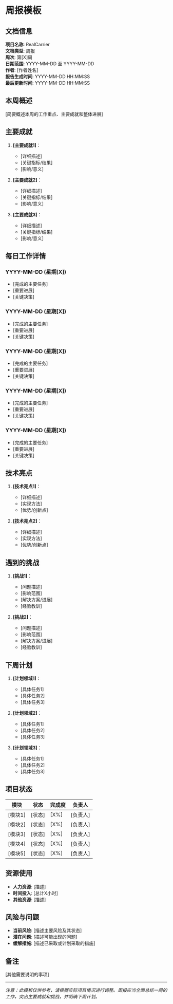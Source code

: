 # 周报模板

## 文档信息
**项目名称**: RealCarrier  
**文档类型**: 周报  
**周次**: 第[X]周  
**日期范围**: YYYY-MM-DD 至 YYYY-MM-DD  
**作者**: [作者姓名]  
**报告生成时间**: YYYY-MM-DD HH:MM:SS  
**最后更新时间**: YYYY-MM-DD HH:MM:SS  

## 本周概述
[简要概述本周的工作重点、主要成就和整体进展]

## 主要成就
1. **[主要成就1]**：
   - [详细描述]
   - [关键指标/结果]
   - [影响/意义]

2. **[主要成就2]**：
   - [详细描述]
   - [关键指标/结果]
   - [影响/意义]

3. **[主要成就3]**：
   - [详细描述]
   - [关键指标/结果]
   - [影响/意义]

## 每日工作详情

### YYYY-MM-DD (星期[X])
- [完成的主要任务]
- [重要进展]
- [关键决策]

### YYYY-MM-DD (星期[X])
- [完成的主要任务]
- [重要进展]
- [关键决策]

### YYYY-MM-DD (星期[X])
- [完成的主要任务]
- [重要进展]
- [关键决策]

### YYYY-MM-DD (星期[X])
- [完成的主要任务]
- [重要进展]
- [关键决策]

### YYYY-MM-DD (星期[X])
- [完成的主要任务]
- [重要进展]
- [关键决策]

## 技术亮点
1. **[技术亮点1]**：
   - [详细描述]
   - [实现方法]
   - [优势/创新点]

2. **[技术亮点2]**：
   - [详细描述]
   - [实现方法]
   - [优势/创新点]

## 遇到的挑战
1. **[挑战1]**：
   - [问题描述]
   - [影响范围]
   - [解决方案/进展]
   - [经验教训]

2. **[挑战2]**：
   - [问题描述]
   - [影响范围]
   - [解决方案/进展]
   - [经验教训]

## 下周计划
1. **[计划领域1]**：
   - [具体任务1]
   - [具体任务2]
   - [具体任务3]

2. **[计划领域2]**：
   - [具体任务1]
   - [具体任务2]
   - [具体任务3]

3. **[计划领域3]**：
   - [具体任务1]
   - [具体任务2]
   - [具体任务3]

## 项目状态

| 模块 | 状态 | 完成度 | 负责人 |
|------|------|--------|-------|
| [模块1] | [状态] | [X%] | [负责人] |
| [模块2] | [状态] | [X%] | [负责人] |
| [模块3] | [状态] | [X%] | [负责人] |
| [模块4] | [状态] | [X%] | [负责人] |
| [模块5] | [状态] | [X%] | [负责人] |

## 资源使用
- **人力资源**: [描述]
- **时间投入**: [总计X小时]
- **其他资源**: [描述]

## 风险与问题
- **当前风险**: [描述主要风险及其状态]
- **潜在问题**: [描述可能出现的问题]
- **缓解措施**: [描述已采取或计划采取的措施]

## 备注
[其他需要说明的事项]

---

*注意：此模板仅供参考，请根据实际项目情况进行调整。周报应当全面总结一周的工作，突出主要成就和挑战，并明确下周计划。* 